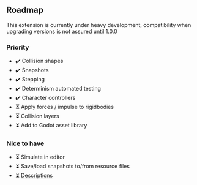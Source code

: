 ## Roadmap

This extension is currently under heavy development, compatibility when upgrading versions is not assured until 1.0.0

### Priority

- ✔️ Collision shapes
- ✔️ Snapshots
- ✔️ Stepping
- ✔️ Determinism automated testing
- ✔️ Character controllers
- ⏳ Apply forces / impulse to rigidbodies
- ⏳ Collision layers
- ⏳ Add to Godot asset library

### Nice to have

- ⏳ Simulate in editor
- ⏳ Save/load snapshots to/from resource files
- ⏳ [Descriptions](https://github.com/godot-rust/gdext/issues/178)
